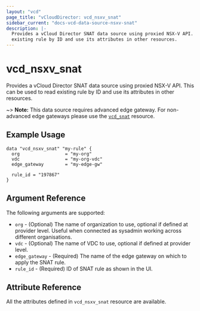 ```yaml
---
layout: "vcd"
page_title: "vCloudDirector: vcd_nsxv_snat"
sidebar_current: "docs-vcd-data-source-nsxv-snat"
description: |-
  Provides a vCloud Director SNAT data source using proxied NSX-V API. This can be used to read
  existing rule by ID and use its attributes in other resources.
---
```


# vcd\_nsxv\_snat

Provides a vCloud Director SNAT data source using proxied NSX-V API. This can be used to read
existing rule by ID and use its attributes in other resources.

~> **Note:** This data source requires advanced edge gateway. For non-advanced edge gateways please
use the [`vcd_snat`](/docs/providers/vcd/r/snat.html) resource.

## Example Usage

```hcl
data "vcd_nsxv_snat" "my-rule" {
  org                 = "my-org"
  vdc                 = "my-org-vdc"
  edge_gateway        = "my-edge-gw"

  rule_id = "197867"
}
```

## Argument Reference

The following arguments are supported:

* `org` - (Optional) The name of organization to use, optional if defined at provider level. Useful when connected as sysadmin working across different organisations.
* `vdc` - (Optional) The name of VDC to use, optional if defined at provider level.
* `edge_gateway` - (Required) The name of the edge gateway on which to apply the SNAT rule.
* `rule_id` - (Required) ID of SNAT rule as shown in the UI.

## Attribute Reference

All the attributes defined in `vcd_nsxv_snat` resource are available.
